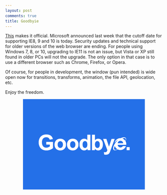 ```yaml
---
layout: post
comments: true
title: Goodbyie
---
```


[This](https://www.microsoft.com/en-us/windowsforbusiness/end-of-ie-support) makes it official. Microsoft announced last week that the cutoff date for supporting IE8, 9 and 10 is today. Security updates and technical support for older versions of the web browser are ending. For people using Windows 7, 8, or 10, upgrading to IE11 is not an issue, but Vista or XP still found in older PCs will not the upgrade.  The only option in that case is to use a different browser such as Chrome, Firefox, or Opera.  

Of course, for people in development, the window (pun intended) is wide open now for transitions, transforms, animation, the file API, geolocation, etc. 

Enjoy the freedom.

<p style="text-align:center"><img src="/images/goodbyie.png" alt="Goodbyie"/></p>

